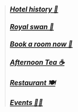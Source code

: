 
> ## [***Hotel history 📜***](https://botleigh-grange.github.io/History/)
> 
> ## [***Royal swan 🏨*** ](https://www.booking.com/hotel/gb/royal-swan-ashley-manor.en-gb.html)
> 
> ## [***Book a room now 📌***](https://www.booking.com/hotel/gb/botleigh-grange-and-spa.en-gb.html)
> 
> ## [***Afternoon Tea ☕***](https://botleigh-grange.github.io/Afternoon-Tea/)
> 
> ## [***Restaurant 🍽️***](https://botleigh-grange.github.io/Lunch-Dinner/)
> 
> ## [***Events 🎉📅***](https://botleigh-grange.github.io/Upcoming-events/)



